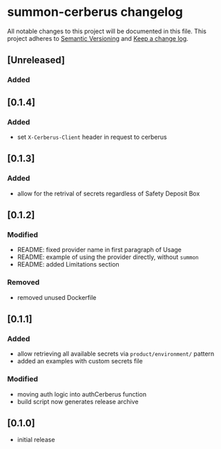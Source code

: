# summon-cerberus changelog

All notable changes to this project will be documented in this file.
This project adheres to [Semantic Versioning](http://semver.org/) and [Keep a change log](http://keepachangelog.com/).

## [Unreleased]
### Added

## [0.1.4]
### Added
- set `X-Cerberus-Client` header in request to cerberus

## [0.1.3]
### Added
- allow for the retrival of secrets regardless of Safety Deposit Box

## [0.1.2]
### Modified
- README: fixed provider name in first paragraph of Usage
- README: example of using the provider directly, without `summon`
- README: added Limitations section

### Removed
- removed unused Dockerfile

## [0.1.1]
### Added
- allow retrieving all available secrets via `product/environment/` pattern
- added an examples with custom secrets file

### Modified
- moving auth logic into authCerberus function
- build script now generates release archive

## [0.1.0]
- initial release

